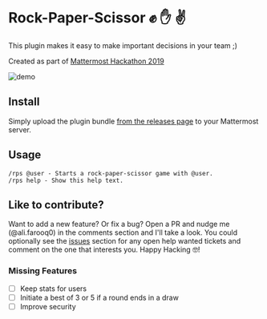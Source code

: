 # Rock-Paper-Scissor ✊ ✋ ✌️
This plugin makes it easy to make important decisions in your team ;)

Created as part of [Mattermost Hackathon 2019](https://github.com/mattermost/mattermost-hackathon-nov2019#how-do-i-submit-my-project)

![demo](./assets/demo.gif)

## Install
Simply upload the plugin bundle [from the releases page](https://github.com/reflog/mattermost-plugin-silencer/releases) to your Mattermost server.

## Usage
```
/rps @user - Starts a rock-paper-scissor game with @user.
/rps help - Show this help text.
```

## Like to contribute?
Want to add a new feature? Or fix a bug? Open a PR and nudge me (@ali.farooq0) in the comments section and I'll take a look. You could optionally see the [issues](https://github.com/ali-farooq0/rock-paper-scissors/issues?q=is%3Aissue+is%3Aopen+sort%3Aupdated-desc) section for any open help wanted tickets and comment on the one that interests you. Happy Hacking 🤓!

### Missing Features
- [ ] Keep stats for users
- [ ] Initiate a best of 3 or 5 if a round ends in a draw
- [ ] Improve security
